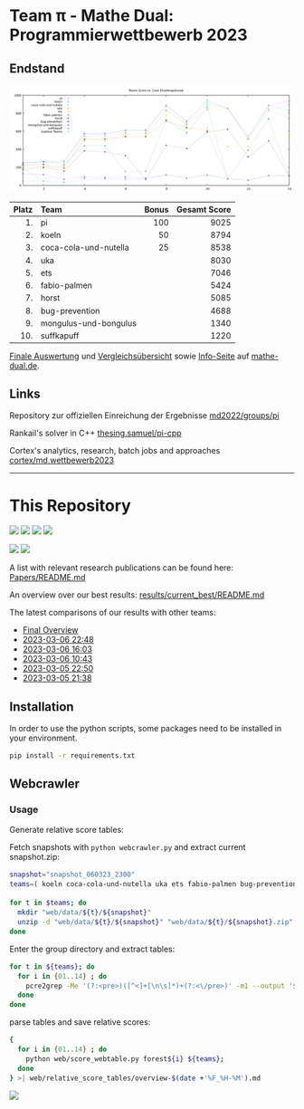 # Team π - Mathe Dual: Programmierwettbewerb 2023

## Endstand
[![](media/scores.png)](https://wettbewerb.mathe-dual.de/)

| Platz  | Team                  |   Bonus |  Gesamt Score |
|-------:|:----------------------|--------:|--------------:|
|     1. | pi                    |     100 |          9025 |
|     2. | koeln                 |      50 |          8794 |
|     3. | coca-cola-und-nutella |      25 |          8538 |
|     4. | uka                   |         |          8030 |
|     5. | ets                   |         |          7046 |
|     6. | fabio-palmen          |         |          5424 |
|     7. | horst                 |         |          5085 |
|     8. | bug-prevention        |         |          4688 |
|     9. | mongulus-und-bongulus |         |          1340 |
|    10. | suffkapuff            |         |          1220 |

[Finale Auswertung](https://wettbewerb.mathe-dual.de/)
und [Vergleichsübersicht](https://wettbewerb.mathedual.de/index_main.html)
sowie [Info-Seite](https://www.mathe-dual.de/index.php/wettbewerb-link) auf [mathe-dual.de](https://www.mathe-dual.de).

## Links
Repository zur offiziellen Einreichung der Ergebnisse [md2022/groups/pi](https://git-ce.rwth-aachen.de/md2022/groups/pi)

Rankail's solver in C++ [thesing.samuel/pi-cpp](https://git-ce.rwth-aachen.de/thesing.samuel/pi-cpp)

Cortex's analytics, research, batch jobs and approaches [cortex/md.wettbewerb2023](https://git-ce.rwth-aachen.de/cortex/md.wettbewerb2023)

---

# This Repository

![](https://img.shields.io/badge/Python-FFD43B?style=for-the-badge&logo=python&logoColor=blue)
![](https://img.shields.io/badge/Numpy-777BB4?style=for-the-badge&logo=numpy&logoColor=white)
![](https://img.shields.io/badge/SciPy-654FF0?style=for-the-badge&logo=SciPy&logoColor=white)
![](https://img.shields.io/badge/Arch_Linux-1793D1?style=for-the-badge&logo=arch-linux&logoColor=white)

![](https://img.shields.io/badge/GitLab-330F63?style=for-the-badge&logo=gitlab&logoColor=white)
![](https://img.shields.io/badge/GitHub-100000?style=for-the-badge&logo=github&logoColor=white)

A list with relevant research publications can be found here: [Papers/README.md](Papers/README.md)

An overview over our best results: [results/current_best/README.md](results/current_best/README.md)

The latest comparisons of our results with other teams:
- [Final Overview](web/relative_score_tables/overview-final.md)
- [2023-03-06 22:48](web/relative_score_tables/overview-2023-03-06_22-48.md)
- [2023-03-06 16:03](web/relative_score_tables/overview-2023-03-06_16-03.md)
- [2023-03-06 10:43](web/relative_score_tables/overview-2023-03-06_10-43.md)
- [2023-03-05 22:50](web/relative_score_tables/overview-2023-03-05_22-50.md)
- [2023-03-05 21:38](web/relative_score_tables/overview-2023-03-05_21-38.md)


## Installation

In order to use the python scripts, some packages need to be installed in your environment.

```zsh
pip install -r requirements.txt
```

## Webcrawler

### Usage
Generate relative score tables:

Fetch snapshots with `python webcrawler.py` and extract current snapshot.zip:

```zsh
snapshot="snapshot_060323_2300"
teams=( koeln coca-cola-und-nutella uka ets fabio-palmen bug-prevention horst )

for t in $teams; do
  mkdir "web/data/${t}/${snapshot}"
  unzip -d "web/data/${t}/${snapshot}" "web/data/${t}/${snapshot}.zip"
done
```

Enter the group directory and extract tables:

```zsh
for t in ${teams}; do
  for i in {01..14} ; do 
    pcre2grep -Me '(?:<pre>)([^<]+[\n\s]*)+(?:<\/pre>)' -m1 --output '$1' web/data/${t}/${snapshot}/forest${i}.txt.html >| web/data/${t}/${t}.forest${i}.table 
  done
done
```

parse tables and save relative scores:

```zsh
{
  for i in {01..14} ; do
    python web/score_webtable.py forest${i} ${teams};
  done
} >| web/relative_score_tables/overview-$(date +'%F_%H-%M').md
```
![](https://forthebadge.com/images/badges/works-on-my-machine.svg)
